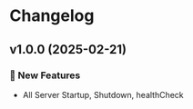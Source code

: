 # Changelog

## v1.0.0 (2025-02-21)

### 🚀 New Features
- All Server Startup, Shutdown, healthCheck
